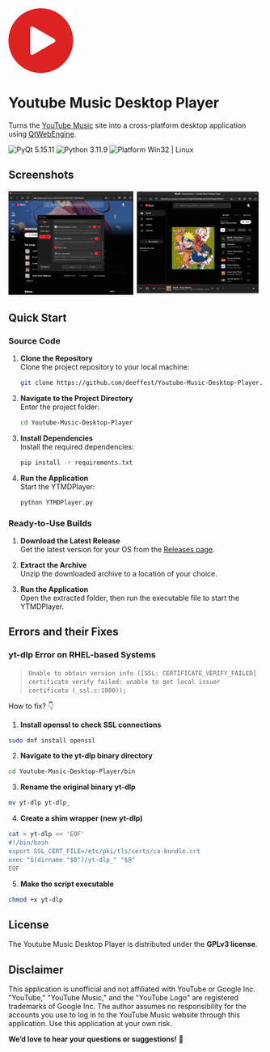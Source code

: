 <img src="resources/icons/logo.png" width="128" height="128" alt="logo"/>

# Youtube Music Desktop Player
Turns the [YouTube Music](https://music.youtube.com) site into a cross-platform desktop application using [QtWebEngine](https://wiki.qt.io/QtWebEngine).

<img src="https://img.shields.io/badge/PyQt-5.15.11-blue?color=00B16A" alt="PyQt 5.15.11"/> <img src="https://img.shields.io/badge/Python-3.11.9-blue.svg?color=00B16A" alt="Python 3.11.9"/> <img src="https://img.shields.io/badge/Platform-Win32%20|%20Linux-blue?color=00B16A" alt="Platform Win32 | Linux"/>

## Screenshots
<p>
  <img src="resources/images/screenshots/windows10.png" width="49%" alt="main_window_on_windows"/>
  <img src="resources/images/screenshots/fedora40.png" width="49%" alt="main_window_on_fedora"/>
</p>

## Quick Start
### Source Code
1. **Clone the Repository**  
   Clone the project repository to your local machine:
   ```bash
   git clone https://github.com/deeffest/Youtube-Music-Desktop-Player.git
   ```
2. **Navigate to the Project Directory**  
   Enter the project folder:
   ```bash
   cd Youtube-Music-Desktop-Player
   ```
3. **Install Dependencies**  
   Install the required dependencies:
   ```bash
   pip install -r requirements.txt
   ```
4. **Run the Application**  
   Start the YTMDPlayer:
   ```bash
   python YTMDPlayer.py
   ```

### Ready-to-Use Builds
1. **Download the Latest Release**  
   Get the latest version for your OS from the [Releases page](https://github.com/deeffest/Youtube-Music-Desktop-Player/releases/latest).

2. **Extract the Archive**  
   Unzip the downloaded archive to a location of your choice.

3. **Run the Application**  
   Open the extracted folder, then run the executable file to start the YTMDPlayer.

## Errors and their Fixes
### yt-dlp Error on RHEL-based Systems
> `Unable to obtain version info ([SSL: CERTIFICATE_VERIFY_FAILED] certificate verify failed: unable to get local issuer certificate (_ssl.c:1000));`

How to fix? 👇

1. **Install openssl to check SSL connections**
```bash
sudo dnf install openssl
```

2. **Navigate to the yt-dlp binary directory**
```bash
cd Youtube-Music-Desktop-Player/bin
```

3. **Rename the original binary yt-dlp**
```bash
mv yt-dlp yt-dlp_
```

4. **Create a shim wrapper (new yt-dlp)**
```bash
cat > yt-dlp << 'EOF'
#!/bin/bash
export SSL_CERT_FILE=/etc/pki/tls/certs/ca-bundle.crt
exec "$(dirname "$0")/yt-dlp_" "$@"
EOF
```

5. **Make the script executable**
```bash
chmod +x yt-dlp
```

## License
The Youtube Music Desktop Player is distributed under the **GPLv3 license**.

## Disclaimer
This application is unofficial and not affiliated with YouTube or Google Inc. "YouTube," "YouTube Music," and the "YouTube Logo" are registered trademarks of Google Inc. The author assumes no responsibility for the accounts you use to log in to the YouTube Music website through this application. Use this application at your own risk.

**We’d love to hear your questions or suggestions!** 💬
